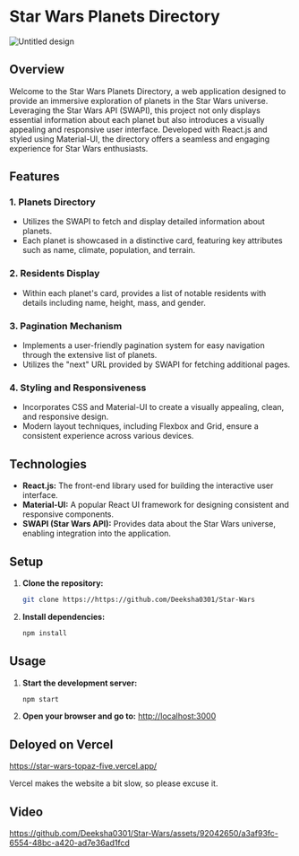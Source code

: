 
# Star Wars Planets Directory

![Untitled design](https://github.com/Deeksha0301/Star-Wars/assets/92042650/353a9999-9b47-46f3-b894-f15aa74ab3af)


## Overview

Welcome to the Star Wars Planets Directory, a web application designed to provide an immersive exploration of planets in the Star Wars universe. Leveraging the Star Wars API (SWAPI), this project not only displays essential information about each planet but also introduces a visually appealing and responsive user interface. Developed with React.js and styled using Material-UI, the directory offers a seamless and engaging experience for Star Wars enthusiasts.

## Features

### 1. Planets Directory
   - Utilizes the SWAPI to fetch and display detailed information about planets.
   - Each planet is showcased in a distinctive card, featuring key attributes such as name, climate, population, and terrain.

### 2. Residents Display
   - Within each planet's card, provides a list of notable residents with details including name, height, mass, and gender.

### 3. Pagination Mechanism
   - Implements a user-friendly pagination system for easy navigation through the extensive list of planets.
   - Utilizes the "next" URL provided by SWAPI for fetching additional pages.

### 4. Styling and Responsiveness
   - Incorporates CSS and Material-UI to create a visually appealing, clean, and responsive design.
   - Modern layout techniques, including Flexbox and Grid, ensure a consistent experience across various devices.


## Technologies

- **React.js:** The front-end library used for building the interactive user interface.
- **Material-UI:** A popular React UI framework for designing consistent and responsive components.
- **SWAPI (Star Wars API):** Provides data about the Star Wars universe, enabling integration into the application.

## Setup

1. **Clone the repository:**
   ```bash
   git clone https://https://github.com/Deeksha0301/Star-Wars
   ```


2. **Install dependencies:**
   ```bash
   npm install
   ```

## Usage

1. **Start the development server:**
   ```bash
   npm start
   ```

2. **Open your browser and go to:**
   [http://localhost:3000](http://localhost:3000)

## Deloyed on Vercel
https://star-wars-topaz-five.vercel.app/

Vercel makes the website a bit slow, so please excuse it.

## Video




https://github.com/Deeksha0301/Star-Wars/assets/92042650/a3af93fc-6554-48bc-a420-ad7e36ad1fcd








